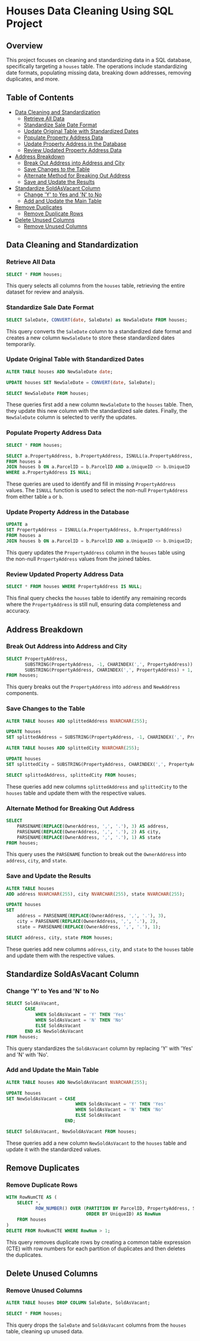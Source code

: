 
# Houses Data Cleaning Using SQL Project

## Overview

This project focuses on cleaning and standardizing data in a SQL database, specifically targeting a `houses` table. The operations include standardizing date formats, populating missing data, breaking down addresses, removing duplicates, and more.

## Table of Contents

- [Data Cleaning and Standardization](#data-cleaning-and-standardization)
  - [Retrieve All Data](#retrieve-all-data)
  - [Standardize Sale Date Format](#standardize-sale-date-format)
  - [Update Original Table with Standardized Dates](#update-original-table-with-standardized-dates)
  - [Populate Property Address Data](#populate-property-address-data)
  - [Update Property Address in the Database](#update-property-address-in-the-database)
  - [Review Updated Property Address Data](#review-updated-property-address-data)
- [Address Breakdown](#address-breakdown)
  - [Break Out Address into Address and City](#break-out-address-into-address-and-city)
  - [Save Changes to the Table](#save-changes-to-the-table)
  - [Alternate Method for Breaking Out Address](#alternate-method-for-breaking-out-address)
  - [Save and Update the Results](#save-and-update-the-results)
- [Standardize SoldAsVacant Column](#standardize-soldasvacant-column)
  - [Change 'Y' to Yes and 'N' to No](#change-y-to-yes-and-n-to-no)
  - [Add and Update the Main Table](#add-and-update-the-main-table)
- [Remove Duplicates](#remove-duplicates)
  - [Remove Duplicate Rows](#remove-duplicate-rows)
- [Delete Unused Columns](#delete-unused-columns)
  - [Remove Unused Columns](#remove-unused-columns)

## Data Cleaning and Standardization

### Retrieve All Data
```sql
SELECT * FROM houses;
```
This query selects all columns from the `houses` table, retrieving the entire dataset for review and analysis.

### Standardize Sale Date Format
```sql
SELECT SaleDate, CONVERT(date, SaleDate) as NewSaleDate FROM houses;
```
This query converts the `SaleDate` column to a standardized date format and creates a new column `NewSaleDate` to store these standardized dates temporarily.

### Update Original Table with Standardized Dates
```sql
ALTER TABLE houses ADD NewSaleDate date;

UPDATE houses SET NewSaleDate = CONVERT(date, SaleDate);

SELECT NewSaleDate FROM houses;
```
These queries first add a new column `NewSaleDate` to the `houses` table. Then, they update this new column with the standardized sale dates. Finally, the `NewSaleDate` column is selected to verify the updates.

### Populate Property Address Data
```sql
SELECT * FROM houses;

SELECT a.PropertyAddress, b.PropertyAddress, ISNULL(a.PropertyAddress, b.PropertyAddress) AS NewPropertyAddress 
FROM houses a 
JOIN houses b ON a.ParcelID = b.ParcelID AND a.UniqueID <> b.UniqueID 
WHERE a.PropertyAddress IS NULL;
```
These queries are used to identify and fill in missing `PropertyAddress` values. The `ISNULL` function is used to select the non-null `PropertyAddress` from either table `a` or `b`.

### Update Property Address in the Database
```sql
UPDATE a 
SET PropertyAddress = ISNULL(a.PropertyAddress, b.PropertyAddress) 
FROM houses a 
JOIN houses b ON a.ParcelID = b.ParcelID AND a.UniqueID <> b.UniqueID;
```
This query updates the `PropertyAddress` column in the `houses` table using the non-null `PropertyAddress` values from the joined tables.

### Review Updated Property Address Data
```sql
SELECT * FROM houses WHERE PropertyAddress IS NULL;
```
This final query checks the `houses` table to identify any remaining records where the `PropertyAddress` is still null, ensuring data completeness and accuracy.

## Address Breakdown

### Break Out Address into Address and City
```sql
SELECT PropertyAddress, 
       SUBSTRING(PropertyAddress, -1, CHARINDEX(',', PropertyAddress)) AS address, 
       SUBSTRING(PropertyAddress, CHARINDEX(',', PropertyAddress) + 1, LEN(PropertyAddress)) AS NewAddress 
FROM houses;
```
This query breaks out the `PropertyAddress` into `address` and `NewAddress` components.

### Save Changes to the Table
```sql
ALTER TABLE houses ADD splittedAddress NVARCHAR(255);

UPDATE houses 
SET splittedAddress = SUBSTRING(PropertyAddress, -1, CHARINDEX(',', PropertyAddress));

ALTER TABLE houses ADD splittedCity NVARCHAR(255);

UPDATE houses 
SET splittedCity = SUBSTRING(PropertyAddress, CHARINDEX(',', PropertyAddress) + 1, LEN(PropertyAddress));

SELECT splittedAddress, splittedCity FROM houses;
```
These queries add new columns `splittedAddress` and `splittedCity` to the `houses` table and update them with the respective values.

### Alternate Method for Breaking Out Address
```sql
SELECT 
    PARSENAME(REPLACE(OwnerAddress, ',', '.'), 3) AS address,
    PARSENAME(REPLACE(OwnerAddress, ',', '.'), 2) AS city,
    PARSENAME(REPLACE(OwnerAddress, ',', '.'), 1) AS state 
FROM houses;
```
This query uses the `PARSENAME` function to break out the `OwnerAddress` into `address`, `city`, and `state`.

### Save and Update the Results
```sql
ALTER TABLE houses 
ADD address NVARCHAR(255), city NVARCHAR(255), state NVARCHAR(255);

UPDATE houses 
SET  
    address = PARSENAME(REPLACE(OwnerAddress, ',', '.'), 3),
    city = PARSENAME(REPLACE(OwnerAddress, ',', '.'), 2),
    state = PARSENAME(REPLACE(OwnerAddress, ',', '.'), 1);

SELECT address, city, state FROM houses;
```
These queries add new columns `address`, `city`, and `state` to the `houses` table and update them with the respective values.

## Standardize SoldAsVacant Column

### Change 'Y' to Yes and 'N' to No
```sql
SELECT SoldAsVacant, 
       CASE 
           WHEN SoldAsVacant = 'Y' THEN 'Yes'
           WHEN SoldAsVacant = 'N' THEN 'No'
           ELSE SoldAsVacant
       END AS NewSoldAsVacant 
FROM houses;
```
This query standardizes the `SoldAsVacant` column by replacing 'Y' with 'Yes' and 'N' with 'No'.

### Add and Update the Main Table
```sql
ALTER TABLE houses ADD NewSoldAsVacant NVARCHAR(255);

UPDATE houses 
SET NewSoldAsVacant = CASE 
                          WHEN SoldAsVacant = 'Y' THEN 'Yes'
                          WHEN SoldAsVacant = 'N' THEN 'No'
                          ELSE SoldAsVacant
                      END;

SELECT SoldAsVacant, NewSoldAsVacant FROM houses;
```
These queries add a new column `NewSoldAsVacant` to the `houses` table and update it with the standardized values.

## Remove Duplicates

### Remove Duplicate Rows
```sql
WITH RowNumCTE AS (
    SELECT *, 
           ROW_NUMBER() OVER (PARTITION BY ParcelID, PropertyAddress, SaleDate, LegalReference 
                              ORDER BY UniqueID) AS RowNum 
    FROM houses
)
DELETE FROM RowNumCTE WHERE RowNum > 1;
```
This query removes duplicate rows by creating a common table expression (CTE) with row numbers for each partition of duplicates and then deletes the duplicates.

## Delete Unused Columns

### Remove Unused Columns
```sql
ALTER TABLE houses DROP COLUMN SaleDate, SoldAsVacant;

SELECT * FROM houses;
```
This query drops the `SaleDate` and `SoldAsVacant` columns from the `houses` table, cleaning up unused data.

